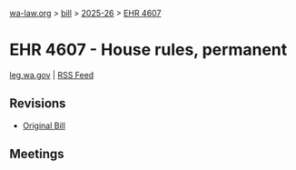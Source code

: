 [wa-law.org](/) > [bill](/bill/) > [2025-26](/bill/2025-26/) > [EHR 4607](/bill/2025-26/ehr/4607/)

# EHR 4607 - House rules, permanent
[leg.wa.gov](https://app.leg.wa.gov/billsummary?BillNumber=4607&Year=2025&Initiative=false) | [RSS Feed](./rss.xml)

## Revisions
* [Original Bill](1/)

## Meetings